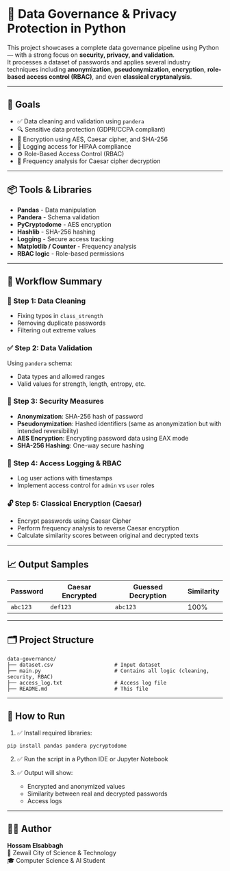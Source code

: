 # 🔐 Data Governance & Privacy Protection in Python

This project showcases a complete data governance pipeline using Python — with a strong focus on **security, privacy, and validation**.  
It processes a dataset of passwords and applies several industry techniques including **anonymization**, **pseudonymization**, **encryption**, **role-based access control (RBAC)**, and even **classical cryptanalysis**.

---

## 🎯 Goals

- ✅ Data cleaning and validation using `pandera`
- 🔍 Sensitive data protection (GDPR/CCPA compliant)
- 🔐 Encryption using AES, Caesar cipher, and SHA-256
- 🧾 Logging access for HIPAA compliance
- ⚙️ Role-Based Access Control (RBAC)
- 🧠 Frequency analysis for Caesar cipher decryption

---

## 📦 Tools & Libraries

- **Pandas** - Data manipulation
- **Pandera** - Schema validation
- **PyCryptodome** - AES encryption
- **Hashlib** - SHA-256 hashing
- **Logging** - Secure access tracking
- **Matplotlib / Counter** - Frequency analysis
- **RBAC logic** - Role-based permissions

---

## 🔁 Workflow Summary

### 🧹 Step 1: Data Cleaning
- Fixing typos in `class_strength`
- Removing duplicate passwords
- Filtering out extreme values

### ✅ Step 2: Data Validation
Using `pandera` schema:
- Data types and allowed ranges
- Valid values for strength, length, entropy, etc.

### 🔐 Step 3: Security Measures
- **Anonymization**: SHA-256 hash of password
- **Pseudonymization**: Hashed identifiers (same as anonymization but with intended reversibility)
- **AES Encryption**: Encrypting password data using EAX mode
- **SHA-256 Hashing**: One-way secure hashing

### 🔏 Step 4: Access Logging & RBAC
- Log user actions with timestamps
- Implement access control for `admin` vs `user` roles

### 🔓 Step 5: Classical Encryption (Caesar)
- Encrypt passwords using Caesar Cipher
- Perform frequency analysis to reverse Caesar encryption
- Calculate similarity scores between original and decrypted texts

---

## 📈 Output Samples

| Password | Caesar Encrypted | Guessed Decryption | Similarity |
|----------|------------------|--------------------|------------|
| `abc123` | `def123`         | `abc123`           | 100%       |

---

## 🗂️ Project Structure

```
data-governance/
├── dataset.csv                    # Input dataset
├── main.py                        # Contains all logic (cleaning, security, RBAC)
├── access_log.txt                 # Access log file
├── README.md                      # This file
```

---

## 🧪 How to Run

1. ✅ Install required libraries:
```bash
pip install pandas pandera pycryptodome
```

2. ✅ Run the script in a Python IDE or Jupyter Notebook

3. ✅ Output will show:
   - Encrypted and anonymized values
   - Similarity between real and decrypted passwords
   - Access logs

---

## 🧑‍💻 Author

**Hossam Elsabbagh**  
📍 Zewail City of Science & Technology  
🎓 Computer Science & AI Student  


